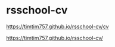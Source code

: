 # rsschool-cv

https://timtim757.github.io/rsschool-cv/cv

https://timtim757.github.io/rsschool-cv/
